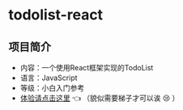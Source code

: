# todolist-react

## 项目简介
* 内容：一个使用React框架实现的TodoList
* 语言：JavaScript
* 等级：小白入门参考
* [体验请点击这里](https://935039168.github.io/todolist-react/build/index) :point_left: （貌似需要梯子才可以诶 :cry: ）